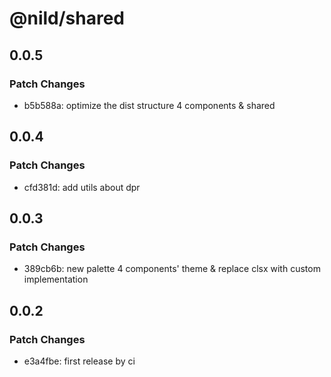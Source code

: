 # @nild/shared

## 0.0.5

### Patch Changes

- b5b588a: optimize the dist structure 4 components & shared

## 0.0.4

### Patch Changes

- cfd381d: add utils about dpr

## 0.0.3

### Patch Changes

- 389cb6b: new palette 4 components' theme & replace clsx with custom implementation

## 0.0.2

### Patch Changes

- e3a4fbe: first release by ci
